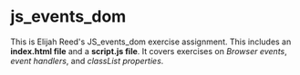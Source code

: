 # js_events_dom

This is Elijah Reed's JS_events_dom exercise assignment. This includes an **index.html file** and a **script.js file**. It
covers exercises on *Browser events*, *event handlers*, and *classList properties*.
